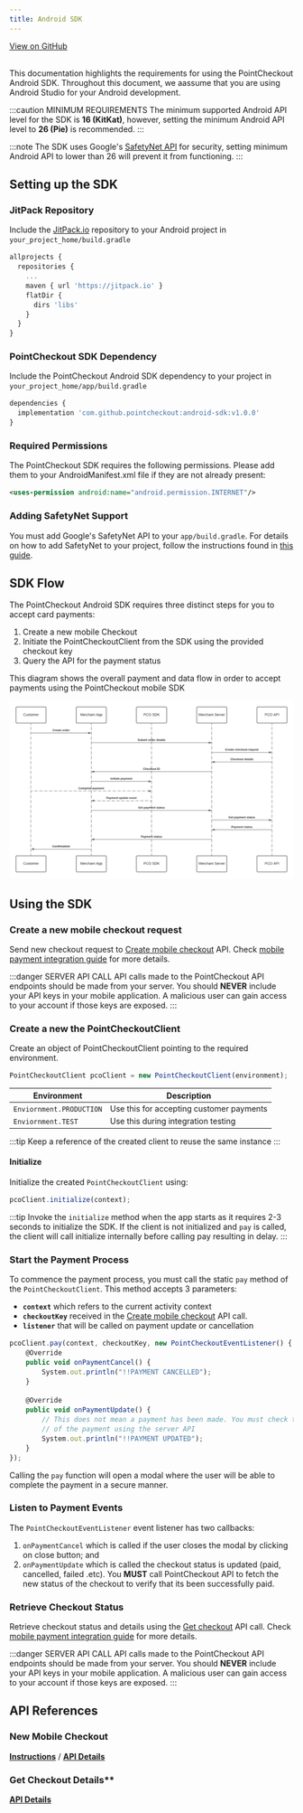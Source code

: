 ```yaml
---
title: Android SDK
---
```

<a className="button button--primary button--large" href="http://www.github.com/pointcheckout/android-sdk">
  View on GitHub
</a>

<br/>
<br/>

This documentation highlights the requirements for using the PointCheckout Android SDK. Throughout this document, we aassume that you are using Android Studio for your Android development.

:::caution MINIMUM REQUIREMENTS
The minimum supported Android API level for the SDK is **16 (KitKat)**, however, setting the minimum Android API level to **26 (Pie)** is recommended.
:::

:::note
The SDK uses Google's [SafetyNet API](https://developer.android.com/training/safetynet/attestation) for security, setting minimum Android API to lower than 26 will prevent it from functioning.
:::

## Setting up the SDK

### JitPack Repository

Include the [JitPack.io](https://jitpack.io) repository to your Android project in `your_project_home/build.gradle`

```jsx
allprojects {
  repositories {
    ...
    maven { url 'https://jitpack.io' }
    flatDir {
      dirs 'libs'
    }
  }
}
```

### PointCheckout SDK Dependency

Include the PointCheckout Android SDK dependency to your project in `your_project_home/app/build.gradle`

```jsx
dependencies {
  implementation 'com.github.pointcheckout:android-sdk:v1.0.0'
}
```

### Required Permissions

The PointCheckout SDK requires the following permissions. Please add them to your AndroidManifest.xml file if they are not already present:

```xml
<uses-permission android:name="android.permission.INTERNET"/>
```

### Adding SafetyNet Support

You must add Google's SafetyNet API to your `app/build.gradle`. For details on how to add SafetyNet to your project, follow the instructions found in [this guide](https://developers.google.com/android/guides/setup).

## SDK Flow

The PointCheckout Android SDK requires three distinct steps for you to accept card payments:

1. Create a new mobile Checkout
2. Initiate the PointCheckoutClient from the SDK using the provided checkout key
3. Query the API for the payment status

This diagram shows the overall payment and data flow in order to accept payments using the PointCheckout
mobile SDK

![Sequence Diagram](/img/docs/integrate/sdks/sdk-flow.png)

## Using the SDK

### Create a new mobile checkout request

Send new checkout request to [Create mobile checkout](/api/#operation/create-mobile-checkout) API. Check [mobile payment integration guide](/docs/integrate/merchant-api/mobile-payment) for more details.

:::danger SERVER API CALL
API calls made to the PointCheckout API endpoints should be made from your server. You should **NEVER** include your API keys in your mobile application. A malicious user can gain access to your account if those keys are exposed.
:::

### Create a new the PointCheckoutClient

Create an object of PointCheckoutClient pointing to the required environment.

```jsx
PointCheckoutClient pcoClient = new PointCheckoutClient(environment);
```

|Environment|Description|
|-|-|
|`Enviornment.PRODUCTION`|Use this for accepting customer payments|
|`Enviornment.TEST`|Use this during integration testing|

:::tip
Keep a reference of the created client to reuse the same instance
:::

#### Initialize

Initialize the created `PointCheckoutClient` using:

```jsx
pcoClient.initialize(context);
```

:::tip
Invoke the `initialize` method when the app starts as it requires 2-3 seconds to initialize the SDK. If the client is not initialized and `pay` is called, the client will call initialize internally before calling pay resulting in delay.
:::

### Start the Payment Process

To commence the payment process, you must call the static `pay` method of the `PointCheckoutClient`. This method accepts 3 parameters:

* **`context`** which refers to the current activity context
* **`checkoutKey`** received in the  [Create mobile checkout](/api/#operation/create-mobile-checkout) API call.
* **`listener`** that will be called on payment update or cancellation

```jsx
pcoClient.pay(context, checkoutKey, new PointCheckoutEventListener() {
    @Override
    public void onPaymentCancel() {
        System.out.println("!!PAYMENT CANCELLED");
    }

    @Override
    public void onPaymentUpdate() {
        // This does not mean a payment has been made. You must check the status
        // of the payment using the server API
        System.out.println("!!PAYMENT UPDATED");
    }
});
```

Calling the `pay` function will open a modal where the user will be able to complete the payment in a secure manner.

### Listen to Payment Events

The `PointCheckoutEventListener` event listener has two callbacks:

1. `onPaymentCancel` which is called if the user closes the modal by clicking on close button; and
2. `onPaymentUpdate` which is called the checkout status is updated (paid, cancelled, failed .etc). You **MUST** call PointCheckout API to fetch the new status of the checkout to verify that its been successfully paid.

### Retrieve Checkout Status

Retrieve checkout status and details using the  [Get checkout](/api/#operation/get-checkout) API call. Check [mobile payment integration guide](/docs/integrate/merchant-api/mobile-payment) for more details.

:::danger SERVER API CALL
API calls made to the PointCheckout API endpoints should be made from your server. You should **NEVER** include your API keys in your mobile application. A malicious user can gain access to your account if those keys are exposed.
:::

## API References

### New Mobile Checkout

[**Instructions**](/docs/integrate/merchant-api/mobile-payment) / [**API Details**](/api/#operation/create-mobile-checkout)

### Get Checkout Details**

[**API Details**](/api/#operation/get-checkout)
